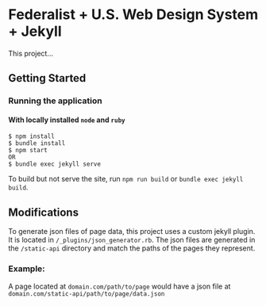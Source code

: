 
# Federalist + U.S. Web Design System + Jekyll

This project...

## Getting Started

### Running the application

#### With locally installed `node` and `ruby`
    $ npm install
    $ bundle install
    $ npm start 
    OR
    $ bundle exec jekyll serve

To build but not serve the site, run `npm run build` or `bundle exec jekyll build`.

## Modifications

To generate json files of page data, this project uses a custom jekyll plugin. It is located in `/_plugins/json_generator.rb`. The json files are generated in the `/static-api` directory and match the paths of the pages they represent.
### Example:
A page located at
`domain.com/path/to/page`
would have a json file at
`domain.com/static-api/path/to/page/data.json`